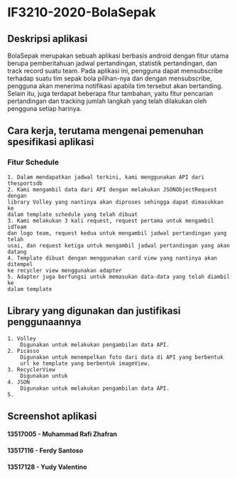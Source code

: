 # IF3210-2020-BolaSepak


## Deskripsi aplikasi
BolaSepak merupakan sebuah aplikasi berbasis android dengan fitur utama berupa 
pemberitahuan jadwal pertandingan, statistik pertandingan, dan track record 
suatu team. Pada aplikasi ini, pengguna dapat mensubscribe terhadap suatu tim 
sepak bola pilihan-nya dan dengan mensubscribe, pengguna akan menerima 
notifikasi apabila tim tersebut akan bertanding. Selain itu, juga terdapat 
beberapa fitur tambahan, yaitu fitur pencarian pertandingan dan tracking jumlah
langkah yang telah dilakukan oleh pengguna setiap harinya.

## Cara kerja, terutama mengenai pemenuhan spesifikasi aplikasi
### Fitur Schedule
    1. Dalam mendapatkan jadwal terkini, kami menggunakan API dari thesportsdb
    2. Kami mengambil data dari API dengan melakukan JSONObjectRequest dengan 
    library Volley yang nantinya akan diproses sehingga dapat dimasukkan ke 
    dalam template schedule yang telah dibuat
    3. Kami melakukan 3 kali request, request pertama untuk mengambil idTeam
    dan logo team, request kedua untuk mengambil jadwal pertandingan yang telah
    usai, dan request ketiga untuk mengambil jadwal pertandingan yang akan 
    datang
    4. Template dibuat dengan menggunakan card view yang nantinya akan ditempel
    ke recycler view menggunakan adapter
    5. Adapter juga berfungsi untuk memasukan data-data yang telah diambil ke
    dalam template
    
## Library yang digunakan dan justifikasi penggunaannya
    1. Volley
        Digunakan untuk melakukan pengambilan data API.
    2. Picasso
        Digunakan untuk menempelkan foto dari data di API yang berbentuk
        url ke template yang berbentuk imageView.
    3. RecyclerView
        Digunakan untuk 
    4. JSON
        Digunakan untuk melakukan pengambilan data API.
    5. 
## Screenshot aplikasi







#### 13517005 - Muhammad Rafi Zhafran
#### 13517116 - Ferdy Santoso
#### 13517128 - Yudy Valentino


